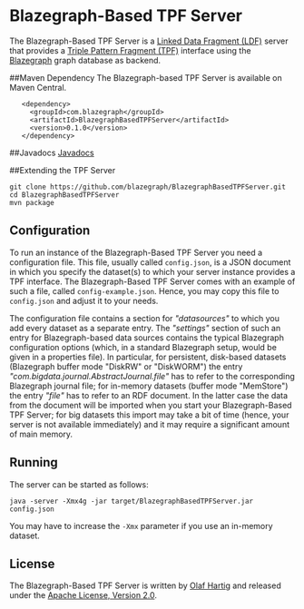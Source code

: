 # Blazegraph-Based TPF Server
The Blazegraph-Based TPF Server is a [Linked Data Fragment (LDF)](http://linkeddatafragments.org/) server that provides a [Triple Pattern Fragment (TPF)](http://linkeddatafragments.org/in-depth/#tpf) interface using the [Blazegraph](https://www.blazegraph.com/) graph database as backend.


##Maven Dependency
The Blazegraph-based TPF Server is available on Maven Central.

```
   <dependency>
     <groupId>com.blazegraph</groupId>
     <artifactId>BlazegraphBasedTPFServer</artifactId>
     <version>0.1.0</version>
   </dependency>
```

##Javadocs
[Javadocs](https://blazegraph.github.io/BlazegraphBasedTPFServer/apidocs/)

##Extending the TPF Server

```
git clone https://github.com/blazegraph/BlazegraphBasedTPFServer.git
cd BlazegraphBasedTPFServer
mvn package
```

## Configuration
To run an instance of the Blazegraph-Based TPF Server you need a configuration file. This file, usually called `config.json`, is a JSON document in which you specify the dataset(s) to which your server instance provides a TPF interface. The Blazegraph-Based TPF Server comes with an example of such a file, called `config-example.json`. Hence, you may copy this file to `config.json` and adjust it to your needs.

The configuration file contains a section for _"datasources"_ to which you add every dataset as a separate entry. The _"settings"_ section of such an entry for Blazegraph-based data sources contains the typical Blazegraph configuration options (which, in a standard Blazegraph setup, would be given in a properties file). In particular, for persistent, disk-based datasets (Blazegraph buffer mode "DiskRW" or "DiskWORM") the entry _"com.bigdata.journal.AbstractJournal.file"_ has to refer to the corresponding Blazegraph journal file; for in-memory datasets (buffer mode "MemStore") the entry _"file"_ has to refer to an RDF document. In the latter case the data from the document will be imported when you start your Blazegraph-Based TPF Server; for big datasets this import may take a bit of time (hence, your server is not available immediately) and it may require a significant amount of main memory.

## Running
The server can be started as follows:

```
java -server -Xmx4g -jar target/BlazegraphBasedTPFServer.jar config.json
```

You may have to increase the `-Xmx` parameter if you use an in-memory dataset.

## License
The Blazegraph-Based TPF Server is written by [Olaf Hartig](http://olafhartig.de/) and released under the [Apache License, Version 2.0](http://www.apache.org/licenses/).
